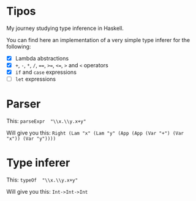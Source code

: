 # Tipos

My journey studying type inference in Haskell.

You can find here an implementation of a very simple type inferer for the following:

- [x] Lambda abstractions
- [x] `+`, `-`, `*`, `/`, `==`, `>=`, `<=`, `>` and `<` operators
- [x] `if` and `case` expressions
- [ ] `let` expressions

# Parser

This: `parseExpr  "\\x.\\y.x+y"`

Will give you this: `Right (Lam "x" (Lam "y" (App (App (Var "+") (Var "x")) (Var "y"))))`

# Type inferer

This: `typeOf  "\\x.\\y.x+y"`

Will give you this: `Int->Int->Int`
